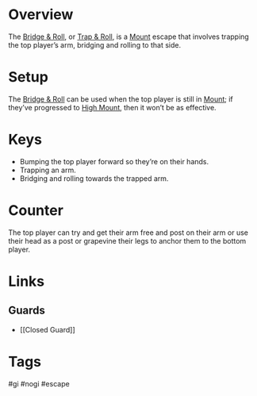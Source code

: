 # Overview
The <u>Bridge & Roll</u>, or <u>Trap & Roll</u>, is a [Mount](obsidian://open?vault=Obsidian-BJJ-Notes&file=Positions%2FMount) escape that involves trapping the top player’s arm, bridging and rolling to that side.
# Setup
The <u>Bridge & Roll</u> can be used when the top player is still in [Mount](obsidian://open?vault=Obsidian-BJJ-Notes&file=Positions%2FMount); if they’ve progressed to [High Mount](obsidian://open?vault=Obsidian-BJJ-Notes&file=Positions%2FHigh%20Mount), then it won’t be as effective.
# Keys
- Bumping the top player forward so they’re on their hands.
- Trapping an arm.
- Bridging and rolling towards the trapped arm.
# Counter
The top player can try and get their arm free and post on their arm or use their head as a post or grapevine their legs to anchor them to the bottom player.
# Links
## Guards
- [[Closed Guard]]
# Tags
#gi #nogi #escape 
